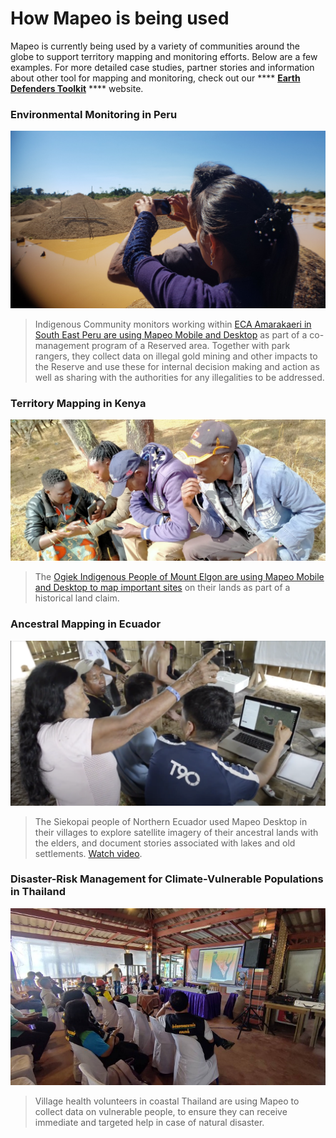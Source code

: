 # How Mapeo is being used

Mapeo is currently being used by a variety of communities around the globe to support territory mapping and monitoring efforts. Below are a few examples. For more detailed case studies, partner stories and information about other tool for mapping and monitoring, check out our **** [**Earth Defenders Toolkit**](https://www.earthdefenderstoolkit.com) **** website.

### **Environmental Monitoring in Peru**

![](<../../.gitbook/assets/image (6).png>)

> Indigenous Community monitors working within [ECA Amarakaeri in South East Peru are using Mapeo Mobile and Desktop](https://www.earthdefenderstoolkit.com/community/monitoring-the-amarakaeri-communal-reserve-in-peru/) as part of a co-management program of a Reserved area. Together with park rangers, they collect data on illegal gold mining and other impacts to the Reserve and use these for internal decision making and action as well as sharing with the authorities for any illegalities to be addressed.&#x20;

### **Territory Mapping in Kenya**

![](<../../.gitbook/assets/image (3).png>)

> The [Ogiek Indigenous People of Mount Elgon are using Mapeo Mobile and Desktop to map important sites](https://www.digital-democracy.org/blog/mapping-ogiek-ancestral-lands-in-kenya-using-mapeo-during-a-pandemic/) on their lands as part of a historical land claim.

### **Ancestral Mapping in Ecuador**

![The Siekopai in Northern Ecuador using Mapeo to gather knowledge from elders before mapping their ancestral lands in Lagarto Cocha (with Alianza Ceibo and Amazon Frontlines)](<../../.gitbook/assets/image (1).png>)

> The Siekopai people of Northern Ecuador used Mapeo Desktop in their villages to explore satellite imagery of their ancestral lands with the elders, and document stories associated with lakes and old settlements. [Watch video](https://vimeo.com/175900565).

### **Disaster-Risk Management for Climate-Vulnerable Populations in Thailand**

![Mapeo users in Krabi. Photo by Raks Thai Foundation, Krabi Office, under CC BY-SA 4.0.](<../../.gitbook/assets/image (7).png>)

> Village health volunteers in coastal Thailand are using Mapeo to collect data on vulnerable people, to ensure they can receive immediate and targeted help in case of natural disaster.

